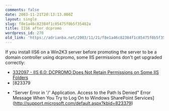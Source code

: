 ```yaml
---
comments: false
date: 2003-11-21T20:13:13.000Z
layout: single
slug: f8e1a46c82384f1c85475f0b5f35402a
title: IIS6 after dcpromo
wordpress_id: 270
old_link: 'https://adrianba.net/2003/11/21/f8e1a46c82384f1c85475f0b5f35402a/'
---
```

If you install IIS6 on a Win2K3 server before promoting the
server to be a domain controller using dcpromo, some IIS
permissions don't get upgraded correctly:

  * [
332097 - IIS 6.0: DCPROMO Does Not Retain Permissions on Some IIS
Folders](http://support.microsoft.com/default.aspx?scid=kb;EN-US;332097)
  * [823379
- "Server Error in '/' Application. Access to the Path <Path>
Is Denied" Error Message When You Try to Log On to Windows
SharePoint Services](http://support.microsoft.com/default.aspx?kbid=823379)
